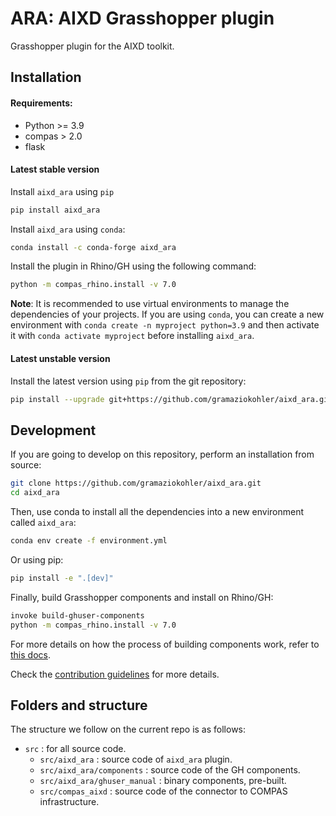 # ARA: AIXD Grasshopper plugin

Grasshopper plugin for the AIXD toolkit.

## Installation

#### Requirements:

- Python >= 3.9
- compas > 2.0
- flask

#### Latest stable version

Install `aixd_ara` using `pip`
```bash
pip install aixd_ara
```

Install `aixd_ara` using `conda`:
```bash
conda install -c conda-forge aixd_ara
```

Install the plugin in Rhino/GH using the following command:
```bash
python -m compas_rhino.install -v 7.0
```

**Note**: It is recommended to use virtual environments to manage the dependencies of your projects. If you are using 
`conda`, you can create a new environment with `conda create -n myproject python=3.9` and then activate it with
`conda activate myproject` before installing `aixd_ara`.

#### Latest unstable version

Install the latest version using `pip` from the git repository:
```bash
pip install --upgrade git+https://github.com/gramaziokohler/aixd_ara.git
```

## Development

If you are going to develop on this repository, perform an installation from source:

```bash
git clone https://github.com/gramaziokohler/aixd_ara.git
cd aixd_ara
```

Then, use conda to install all the dependencies into a new environment called `aixd_ara`:
```bash
conda env create -f environment.yml
```

Or using pip:
```bash
pip install -e ".[dev]"
```

Finally, build Grasshopper components and install on Rhino/GH:

```bash
invoke build-ghuser-components
python -m compas_rhino.install -v 7.0
```

For more details on how the process of building components work, refer to [this docs](https://github.com/compas-dev/compas-actions.ghpython_components).

Check the [contribution guidelines](CONTRIBUTING.md) for more details.

## Folders and structure

The structure we follow on the current repo is as follows:

* `src` : for all source code.
    * `src/aixd_ara` : source code of `aixd_ara` plugin.
    * `src/aixd_ara/components` : source code of the GH components.
    * `src/aixd_ara/ghuser_manual` : binary components, pre-built.
    * `src/compas_aixd` : source code of the connector to COMPAS infrastructure.
